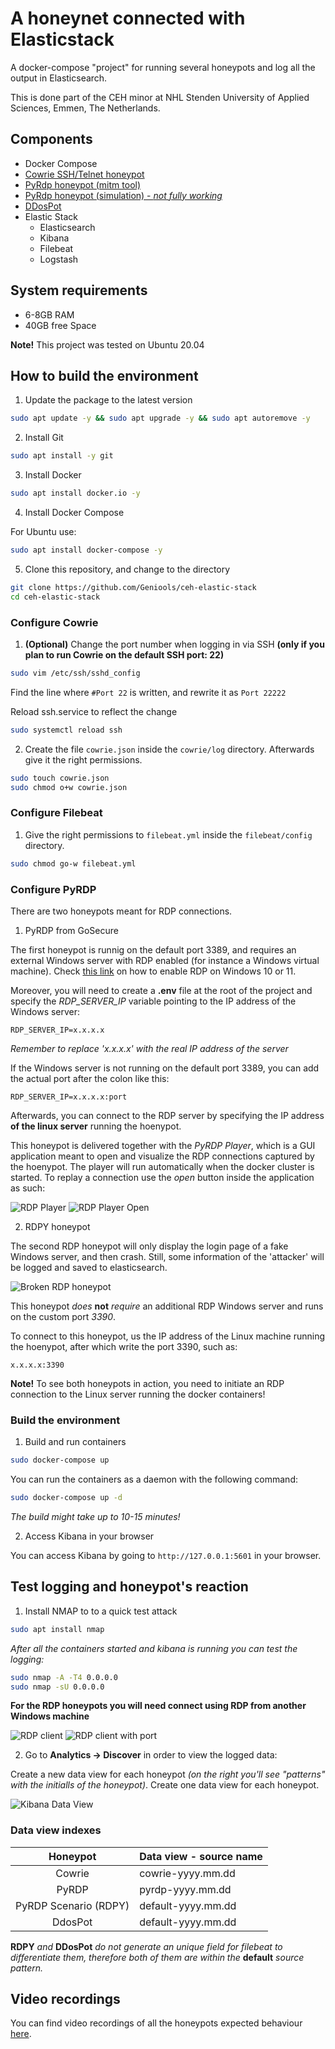 # A honeynet connected with Elasticstack
A docker-compose "project" for running several honeypots and log all the output in Elasticsearch.
 
This is done part of the CEH minor at NHL Stenden University of Applied Sciences, Emmen, The Netherlands.

## Components
* Docker Compose
* [Cowrie SSH/Telnet honeypot](https://github.com/cowrie/cowrie)
* [PyRdp honeypot (mitm tool)](https://github.com/GoSecure/pyrdp)
* [PyRdp honeypot (simulation) - *not fully working*](https://github.com/citronneur/rdpy)
* [DDosPot](https://github.com/aelth/ddospot)
* Elastic Stack
  * Elasticsearch
  * Kibana
  * Filebeat
  * Logstash

## System requirements
* 6-8GB RAM
* 40GB free Space

**Note!** This project was tested on Ubuntu 20.04

## How to build the environment
1. Update the package to the latest version

```bash
sudo apt update -y && sudo apt upgrade -y && sudo apt autoremove -y
```

2. Install Git

```bash
sudo apt install -y git
```

3. Install Docker

```bash
sudo apt install docker.io -y
```

4. Install Docker Compose

For Ubuntu use:

```bash
sudo apt install docker-compose -y
```

5. Clone this repository, and change to the directory

```bash
git clone https://github.com/Geniools/ceh-elastic-stack
cd ceh-elastic-stack
```

### Configure Cowrie

1. **(Optional)** Change the port number when logging in via SSH **(only if you plan to run Cowrie on the default SSH port: 22)**

```bash
sudo vim /etc/ssh/sshd_config
```

Find the line where `#Port 22` is written, and rewrite it as `Port 22222`

Reload ssh.service to reflect the change

```bash
sudo systemctl reload ssh
```

2. Create the file `cowrie.json` inside the `cowrie/log` directory. Afterwards give it the right permissions.

```bash
sudo touch cowrie.json
sudo chmod o+w cowrie.json
```

### Configure Filebeat

1. Give the right permissions to `filebeat.yml` inside the `filebeat/config` directory.

```bash
sudo chmod go-w filebeat.yml
```

### Configure PyRDP

There are two honeypots meant for RDP connections.

1. PyRDP from GoSecure

The first honeypot is runnig on the default port 3389, and requires an external Windows server with RDP enabled (for instance a Windows virtual machine). Check [this link](https://support.microsoft.com/en-us/windows/how-to-use-remote-desktop-5fe128d5-8fb1-7a23-3b8a-41e636865e8c#ID0EDD=Windows_10) on how to enable RDP on Windows 10 or 11.

Moreover, you will need to create a **.env** file at the root of the project and specify the *RDP_SERVER_IP* variable pointing to the IP address of the Windows server:

```dotenv
RDP_SERVER_IP=x.x.x.x
```

*Remember to replace 'x.x.x.x' with the real IP address of the server*

If the Windows server is not running on the default port 3389, you can add the actual port after the colon like this:

```dotenv
RDP_SERVER_IP=x.x.x.x:port
```

Afterwards, you can connect to the RDP server by specifying the IP address **of the linux server** running the hoenypot.


This honeypot is delivered together with the *PyRDP Player*, which is a GUI application meant to open and visualize the RDP connections captured by the hoenypot.
The player will run automatically when the docker cluster is started. To replay a connection use the *open* button inside the application as such:

![RDP Player](./assets/rdp_player.png)
![RDP Player Open](./assets/rdp_player_open.png)
 
2. RDPY honeypot

The second RDP honeypot will only display the login page of a fake Windows server, and then crash. Still, some information of the 'attacker' will be logged and saved to elasticsearch.

![Broken RDP honeypot](./assets/broken_rdp_honeypot.png)

This honeypot *does* **not** *require* an additional RDP Windows server and runs on the custom port *3390*.

To connect to this honeypot, us the IP address of the Linux machine running the hoenypot, after which write the port 3390, such as:

```
x.x.x.x:3390
```

**Note!** To see both honeypots in action, you need to initiate an RDP connection to the Linux server running the docker containers!

### Build the environment

1. Build and run containers

```bash
sudo docker-compose up
```

You can run the containers as a daemon with the following command:

```bash
sudo docker-compose up -d
```

*The build might take up to 10-15 minutes!*

2. Access Kibana in your browser

You can access Kibana by going to `http://127.0.0.1:5601` in your browser. 


## Test logging and honeypot's reaction

1. Install NMAP to to a quick test attack

```bash
sudo apt install nmap
```

*After all the containers started and kibana is running you can test the logging:*

```bash
sudo nmap -A -T4 0.0.0.0
sudo nmap -sU 0.0.0.0
```

**For the RDP honeypots you will need connect using RDP from another Windows machine**

![RDP client](./assets/rdp_client_windows.png)
![RDP client with port](./assets/rdp_client_windows_port.png)

2. Go to **Analytics -> Discover** in order to view the logged data:

Create a new data view for each honeypot *(on the right you'll see "patterns" with the initialls of the honeypot)*. Create one data view for each honeypot.

![Kibana Data View](./assets/kibana_data_view.png)

### Data view indexes

| Honeypot  | Data view - source name  |
|:-:|---|
| Cowrie   | cowrie-yyyy.mm.dd  |
| PyRDP  | pyrdp-yyyy.mm.dd  |
| PyRDP Scenario (RDPY)  | default-yyyy.mm.dd  |
| DdosPot  | default-yyyy.mm.dd  |


**RDPY** *and* **DDosPot** *do not generate an unique field for filebeat to differentiate them, therefore both of them are within the* **default** *source pattern.*


## Video recordings

You can find video recordings of all the honeypots expected behaviour [here](./videos).
